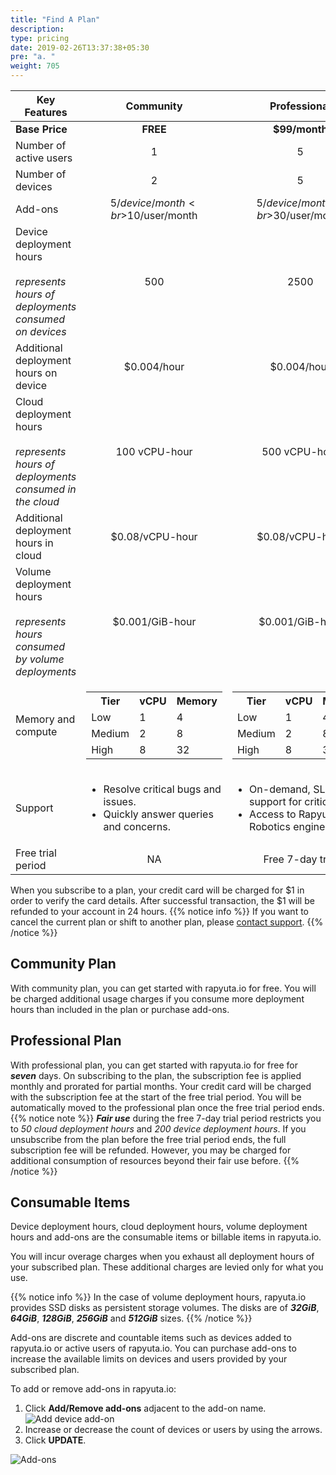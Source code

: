 ```yaml
---
title: "Find A Plan"
description:
type: pricing
date: 2019-02-26T13:37:38+05:30
pre: "a. "
weight: 705
---
```


| Key Features | <center>Community</center> | <center>Professional</center> |
| ----- | --------- | ------------ |
| **Base Price** | <center>**FREE**</center> | <center>**$99/month**</center> |
| Number of active users | <center>1</center> | <center>5</center> |
| Number of devices | <center>2</center> | <center>5</center> |
| Add-ons | <center>$5/device/month<br>$10/user/month</center> | <center>$5/device/month<br>$30/user/month</center> |
| Device deployment hours<br><br>*represents hours of deployments consumed on devices* | <center>500</center> | <center>2500</center> |
| Additional deployment hours on device | <center>$0.004/hour</center> | <center>$0.004/hour</center> |
| Cloud deployment hours<br><br>*represents hours of deployments consumed in the cloud* | <center>100 vCPU-hour</center> | <center>500 vCPU-hour</center> |
| Additional deployment hours in cloud | <center>$0.08/vCPU-hour</center> | <center>$0.08/vCPU-hour</center> |
| Volume deployment hours<br><br>*represents hours consumed by volume deployments* | <center>$0.001/GiB-hour</center> | <center>$0.001/GiB-hour</center> |
| Memory and compute | <table><tr><th>Tier</th><th>vCPU</th><th>Memory</th></tr><tr><td>Low</td><td>1</td><td>4</td></tr><tr><td>Medium</td><td>2</td><td>8</td></tr><tr><td>High</td><td>8</td><td>32</td></tr></table> | <table><tr><th>Tier</th><th>vCPU</th><th>Memory</th></tr><tr><td>Low</td><td>1</td><td>4</td></tr><tr><td>Medium</td><td>2</td><td>8</td></tr><tr><td>High</td><td>8</td><td>32</td></tr></table> |
| Support | <ul><li>Resolve critical bugs and issues.</li><li>Quickly answer queries and concerns.</li></ul> | <ul><li>On-demand, SLA support for critical bugs.</li><li>Access to Rapyuta Robotics engineers.</li></ul> |
| Free trial period | <center>NA</center> | <center>Free 7-day trial</center> |

When you subscribe to a plan, your credit card will be charged for $1 in order to verify the card details.
After successful transaction, the $1 will be refunded to your account in 24 hours.
{{% notice info %}}
If you want to cancel the current plan or shift to another plan, please <a href="#" onclick="javascript:FreshWidget.show();">contact support</a>.
{{% /notice %}}

## Community Plan

With community plan, you can get started with rapyuta.io for free. You will be charged additional usage charges if you consume more deployment hours than
included in the plan or purchase add-ons.

## Professional Plan

With professional plan, you can get started with rapyuta.io for free for ***seven*** days. On subscribing to the plan, the subscription fee is applied monthly and prorated for partial months. Your credit card will be charged with
the subscription fee at the start of the free trial period. You will be automatically moved to the professional plan once the free trial period ends.
{{% notice note %}}
***Fair use*** during the free 7-day trial period restricts you to *50 cloud deployment hours* and *200 device deployment hours*. If you unsubscribe from the plan before the free trial period ends, the full subscription fee will be refunded. However, you may be charged for additional consumption of resources beyond their fair use before.
{{% /notice %}}

## Consumable Items

Device deployment hours, cloud deployment hours, volume deployment hours and add-ons are the consumable items or billable items in rapyuta.io.

You will incur overage charges when you exhaust all deployment hours of your subscribed plan. These additional charges are levied only for what you use.

{{% notice info %}}
In the case of volume deployment hours, rapyuta.io provides SSD disks as persistent storage volumes. The disks are of ***32GiB***, ***64GiB***, ***128GiB***, ***256GiB*** and ***512GiB*** sizes.
{{% /notice %}}

Add-ons are discrete and countable items such as devices added to rapyuta.io or active users of rapyuta.io. You can purchase add-ons to increase the available
limits on devices and users provided by your subscribed plan.

To add or remove add-ons in rapyuta.io:

1. Click **Add/Remove add-ons** adjacent to the add-on name.
   ![Add device add-on](/images/pricing/billing/add-device-addon.png?classes=border,shadow&width=50pc)
2. Increase or decrease the count of devices or users by using the arrows.
3. Click **UPDATE**.

![Add-ons](/images/pricing/billing/device-addons.png?classes=border,shadow&width=50pc)
